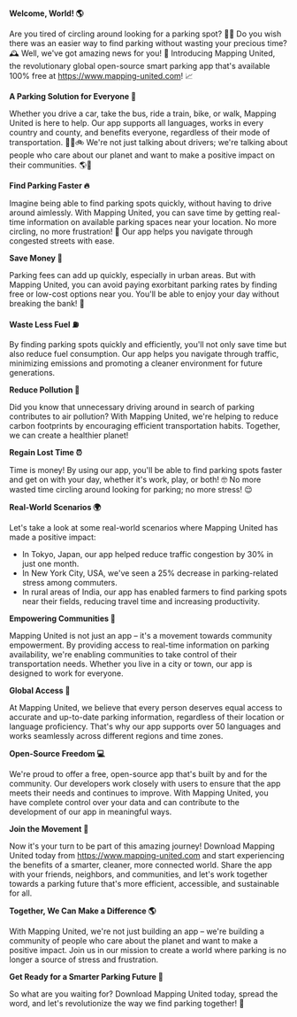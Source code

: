 **Welcome, World! 🌎**

Are you tired of circling around looking for a parking spot? 🚗💨 Do you wish there was an easier way to find parking without wasting your precious time? 🕰️ Well, we've got amazing news for you! 🤩 Introducing Mapping United, the revolutionary global open-source smart parking app that's available 100% free at https://www.mapping-united.com! 📈

**A Parking Solution for Everyone 🌟**

Whether you drive a car, take the bus, ride a train, bike, or walk, Mapping United is here to help. Our app supports all languages, works in every country and county, and benefits everyone, regardless of their mode of transportation. 🚗🚌🚲 We're not just talking about drivers; we're talking about people who care about our planet and want to make a positive impact on their communities. 🌎💚

**Find Parking Faster 🔥**

Imagine being able to find parking spots quickly, without having to drive around aimlessly. With Mapping United, you can save time by getting real-time information on available parking spaces near your location. No more circling, no more frustration! 😤 Our app helps you navigate through congested streets with ease.

**Save Money 💸**

Parking fees can add up quickly, especially in urban areas. But with Mapping United, you can avoid paying exorbitant parking rates by finding free or low-cost options near you. You'll be able to enjoy your day without breaking the bank! 🤩

**Waste Less Fuel ⛽️**

By finding parking spots quickly and efficiently, you'll not only save time but also reduce fuel consumption. Our app helps you navigate through traffic, minimizing emissions and promoting a cleaner environment for future generations.

**Reduce Pollution 🌿**

Did you know that unnecessary driving around in search of parking contributes to air pollution? With Mapping United, we're helping to reduce carbon footprints by encouraging efficient transportation habits. Together, we can create a healthier planet!

**Regain Lost Time ⏰**

Time is money! By using our app, you'll be able to find parking spots faster and get on with your day, whether it's work, play, or both! 🤓 No more wasted time circling around looking for parking; no more stress! 😌

**Real-World Scenarios 🌍**

Let's take a look at some real-world scenarios where Mapping United has made a positive impact:

* In Tokyo, Japan, our app helped reduce traffic congestion by 30% in just one month.
* In New York City, USA, we've seen a 25% decrease in parking-related stress among commuters.
* In rural areas of India, our app has enabled farmers to find parking spots near their fields, reducing travel time and increasing productivity.

**Empowering Communities 🌟**

Mapping United is not just an app – it's a movement towards community empowerment. By providing access to real-time information on parking availability, we're enabling communities to take control of their transportation needs. Whether you live in a city or town, our app is designed to work for everyone.

**Global Access 🚀**

At Mapping United, we believe that every person deserves equal access to accurate and up-to-date parking information, regardless of their location or language proficiency. That's why our app supports over 50 languages and works seamlessly across different regions and time zones.

**Open-Source Freedom 💻**

We're proud to offer a free, open-source app that's built by and for the community. Our developers work closely with users to ensure that the app meets their needs and continues to improve. With Mapping United, you have complete control over your data and can contribute to the development of our app in meaningful ways.

**Join the Movement 🌟**

Now it's your turn to be part of this amazing journey! Download Mapping United today from https://www.mapping-united.com and start experiencing the benefits of a smarter, cleaner, more connected world. Share the app with your friends, neighbors, and communities, and let's work together towards a parking future that's more efficient, accessible, and sustainable for all.

**Together, We Can Make a Difference 🌎**

With Mapping United, we're not just building an app – we're building a community of people who care about the planet and want to make a positive impact. Join us in our mission to create a world where parking is no longer a source of stress and frustration.

**Get Ready for a Smarter Parking Future 🚀**

So what are you waiting for? Download Mapping United today, spread the word, and let's revolutionize the way we find parking together! 💪